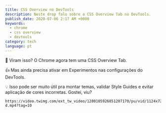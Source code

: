 ```yaml
---
title: CSS Overview no DevTools
description: Neste drop falo sobre a CSS Overview Tab no DevTools.
publish_date: 2020-07-06 2:17 AM +0000
keywords:
  - chrome
  - css overview
  - devtools
category: tech
language: pt
---
```


🎨 Viram isso? O Chrome agora tem uma CSS Overview Tab.

👍 Mas ainda precisa ativar em Experimentos nas configurações do DevTools.

💡 Isso pode ser muito útil pra montar temas, validar Style Guides e evitar aplicação de cores incorretas. Gostei, viu?

```video
https://video.twimg.com/ext_tw_video/1280105926851207170/pu/vid/1124x720/x51QDVhd3cTIir-d.mp4?tag=10
```
